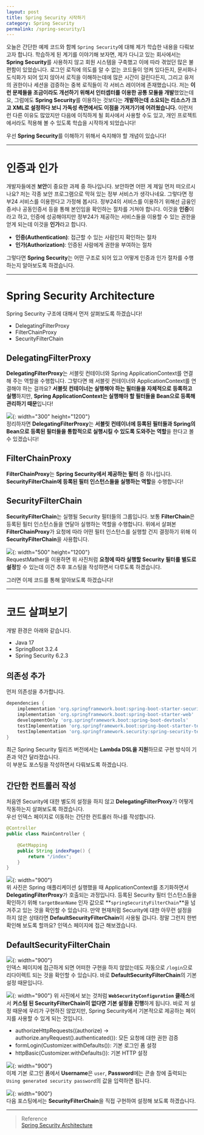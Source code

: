 ```yaml
---
layout: post
title: Spring Security 시작하기
category: Spring Security
permalink: /spring-security/1
---
```


오늘은 간단한 예제 코드와 함께 `Spring Security`에 대해 제가 학습한 내용을 다뤄보고자 합니다. 학습하게 된 계기를 이야기해 보자면, 제가 다니고 있는 회사에서는 **Spring Security**를 사용하지 않고 회원 시스템을 구축했고 이에 따라 겪었던 많은 불편함이 있었습니다. 로그인 로직에 의도를 알 수 없는 코드들이 엉켜 있다든지, 문서화나 도식화가 되어 있지 않아서 로직을 이해하는데에 많은 시간이 걸린다든지, 그리고 유저의 권한이나 세션을 검증하는 중복 로직들이 각 서비스 레이어에 존재했습니다. 저는 **이런 문제들을 조금이라도 개선하기 위해서 인터셉터를 이용한 공통 모듈을 개발**했었는데요, 그럼에도 **Spring Security**를 이용하는 것보다는 **개발하는데 소요되는 리소스가 크고 XML로 설정하다 보니 가독성 측면에서도 이점을 가져가기에 어려웠습니다.** 이런저런 다른 이유도 많았지만 다음에 이직하게 될 회사에서 사용할 수도 있고, 개인 프로젝트에서라도 적용해 볼 수 있도록 학습을 시작하게 되었습니다!

우선 **Spring Security**를 이해하기 위해서 숙지해야 할 개념이 있습니다!

---

# 인증과 인가
개발자들에겐 **보안**이 중요한 과제 중 하나입니다. 보안하면 어떤 게 제일 먼저 떠오르시나요? 저는 각종 보안 프로그램으로 막혀 있는 정부 서비스가 생각나네요. 그렇다면 정부24 서비스를 이용한다고 가정해 봅시다. 정부24의 서비스를 이용하기 위해선 금융인증서나 공동인증서 등을 통해 본인임을 확인하는 절차를 거쳐야 합니다. 이것을 **인증**이라고 하고, 인증에 성공해야지만 정부24가 제공하는 서비스들을 이용할 수 있는 권한을 얻게 되는데 이것을 **인가**라고 합니다.

* **인증(Authentication)**: 접근할 수 있는 사람인지 확인하는 절차
* **인가(Authorization)**: 인증된 사람에게 권한을 부여하는 절차

그렇다면 **Spring Security**는 어떤 구조로 되어 있고 어떻게 인증과 인가 절차를 수행하는지 알아보도록 하겠습니다.

---

# Spring Security Architecture
Spring Security 구조에 대해서 먼저 살펴보도록 하겠습니다!

* DelegatingFilterProxy
* FilterChainProxy
* SecurityFilterChain

## DelegatingFilterProxy
**DelegatingFilterProxy**는 서블릿 컨테이너와 Spring ApplicationContext를 연결해 주는 역할을 수행합니다. 그렇다면 왜 서블릿 컨테이너와 ApplicationContext를 연결해야 하는 걸까요? **서블릿 컨테이너는 실행해야 하는 필터들을 자체적으로 등록하고 실행**하지만, **Spring ApplicationContext는 실행해야 할 필터들을 Bean으로 등록해 관리하기 때문**입니다!

![](/assets/images/screenshot/spring-security/1-1.png){: width="300" height="1200"}   
정리하자면 **DelegatingFilterProxy**는 **서블릿 컨테이너에 등록된 필터들과 Spring의 Bean으로 등록된 필터들을 통합적으로 실행시킬 수 있도록 도와주는 역할**을 한다고 볼 수 있겠습니다!

## FilterChainProxy
**FilterChainProxy**는 **Spring Security에서 제공하는 필터** 중 하나입니다.   
**SecurityFilterChain에 등록된 필터 인스턴스들을 실행하는 역할**을 수행합니다!

## SecurityFilterChain
**SecurityFilterChain**는 실행될 Security 필터들의 그룹입니다. 보통 **FilterChain**은 등록된 필터 인스턴스들을 연달아 실행하는 역할을 수행합니다. 위에서 살펴본 **FilterChainProxy**가 요청에 따라 어떤 필터 인스턴스를 실행할 건지 결정하기 위해 이 **SecurityFilterChain**을 사용합니다. 

![](/assets/images/screenshot/spring-security/1-2.png){: width="500" height="1200"}   
RequestMather을 이용하면 위 사진처럼 **요청에 따라 실행할 Security 필터를 별도로 설정**할 수 있는데 이건 추후 포스팅을 작성하면서 다루도록 하겠습니다.

그러면 이제 코드를 통해 알아보도록 하겠습니다!

---

# 코드 살펴보기
개발 환경은 아래와 같습니다.

* Java 17
* SpringBoot 3.2.4
* Spring Security 6.2.3

## 의존성 추가
먼저 의존성을 추가합니다.

```groovy
dependencies {
    implementation 'org.springframework.boot:spring-boot-starter-security'
    implementation 'org.springframework.boot:spring-boot-starter-web'
    developmentOnly 'org.springframework.boot:spring-boot-devtools'
    testImplementation 'org.springframework.boot:spring-boot-starter-test'
    testImplementation 'org.springframework.security:spring-security-test'
}
```
최근 Spring Security 릴리즈 버전에서는 **Lambda DSL을 지원**하므로 구현 방식이 기존과 약간 달라졌습니다.   
이 부분도 포스팅을 작성하면서 다뤄보도록 하겠습니다.

## 간단한 컨트롤러 작성
처음엔 Security에 대한 별도의 설정을 하지 않고 **DelegatingFilterProxy**가 어떻게 작동하는지 살펴보도록 하겠습니다.   
우선 인덱스 페이지로 이동하는 간단한 컨트롤러 하나를 작성합니다.

```java
@Controller
public class MainController {
    
    @GetMapping
    public String indexPage() {
        return "/index";
    }
}
```

![](/assets/images/screenshot/spring-security/2-1.png){: width="900"}   
위 사진은 Spring 애플리케이션 실행했을 때 ApplicationContext를 초기화하면서 **DelegatingFilterProxy**가 호출되는 과정입니다. 등록된 Security 필터 인스턴스들을 확인하기 위해 `targetBeanName` 인자 값으로 **`springSecurityFilterChain`**을 넘겨주고 있는 것을 확인할 수 있습니다. 만약 현재처럼 Security에 대한 아무런 설정을 하지 않은 상태라면 **DefaultSecurityFilterChain**이 사용될 겁니다. 정말 그런지 한번 확인해 보도록 할까요? 인덱스 페이지에 접근 해보겠습니다.

## DefaultSecurityFilterChain
![](/assets/images/screenshot/spring-security/2-2.png){: width="900"}   
인덱스 페이지에 접근하게 되면 어떠한 구현을 하지 않았는데도 자동으로 `/login`으로 리다이렉트 되는 것을 확인할 수 있습니다. 바로 **DefaultSecurityFilterChain**의 기본 설정 때문입니다. 

![](/assets/images/screenshot/spring-security/3-2.png){: width="900"}
위 사진에서 보는 것처럼 **`WebSecurityConfiguration` 클래스**에서 **커스텀 된 SecurityFilterChain이 없다면 기본 설정을 진행**하게 됩니다. 바로 저 설정 때문에 우리가 구현하진 않았지만, Spring Security에서 기본적으로 제공하는 페이지를 사용할 수 있게 되는 것입니다. 

* authorizeHttpRequests((authorize) -> authorize.anyRequest().authenticated()): 모든 요청에 대한 권한 검증
* formLogin(Customizer.withDefaults()): 기본 로그인 폼 설정
* httpBasic(Customizer.withDefaults()): 기본 HTTP 설정

![](/assets/images/screenshot/spring-security/3-3.png){: width="900"}   
이제 기본 로그인 폼에서 **Username**은 `user`, **Password**에는 콘솔 창에 출력되는 `Using generated security password`의 값을 입력하면 됩니다.

![](/assets/images/screenshot/spring-security/3-4.png){: width="900"}   
다음 포스팅에서는 **SecurityFilterChain**을 직접 구현하여 설정해 보도록 하겠습니다.

---

> Reference   
> [Spring Security Architecture](https://docs.spring.io/spring-security/reference/servlet/architecture.html)